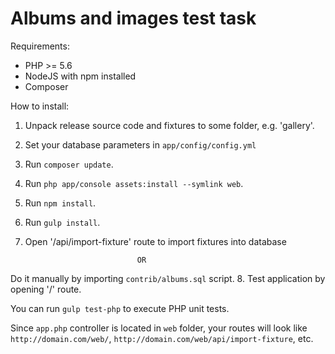 # Albums and images test task

Requirements:

- PHP >= 5.6
- NodeJS with npm installed
- Composer

How to install:

1. Unpack release source code and fixtures to some folder, e.g. 'gallery'.
2. Set your database parameters in `app/config/config.yml`
3. Run `composer update`.
4. Run `php app/console assets:install --symlink web`.
5. Run `npm install`.
6. Run `gulp install`.
7. Open '/api/import-fixture' route to import fixtures into database

                                OR

Do it manually by importing `contrib/albums.sql` script.
8. Test application by opening '/' route.

You can run `gulp test-php` to execute PHP unit tests.

Since `app.php` controller is located in `web` folder, your routes will look like `http://domain.com/web/`,
`http://domain.com/web/api/import-fixture`, etc.